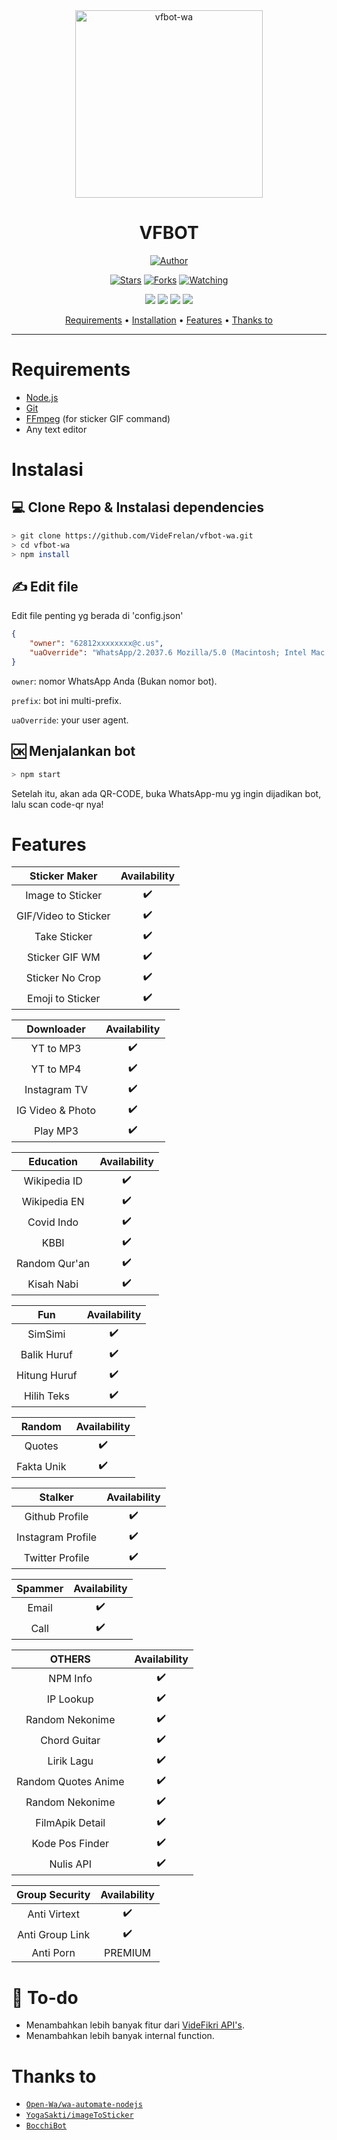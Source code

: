 <div align="center">
<img src="https://i.ibb.co/tPZZZdF/logo.png" alt="vfbot-wa" width="300" />

# VFBOT

>
>
>

<p align="center">
  <a href="https://github.com/VideFrelan"><img title="Author" src="https://img.shields.io/badge/Author-VideFrelan-red.svg?style=for-the-badge&logo=github" /></a>
</p>
<p align="center">
  <a href="https://github.com/VideFrelan/vfbot-wa"><img title="Stars" src="https://img.shields.io/github/stars/VideFrelan/vfbot-wa?color=red&style=flat-square" /></a>
  <a href="https://github.com/VideFrelan/vfbot-wa/network/members"><img title="Forks" src="https://img.shields.io/github/forks/VideFrelan/vfbot-wa?color=red&style=flat-square" /></a>
  <a href="https://github.com/VideFrelan/vfbot-wa/watchers"><img title="Watching" src="https://img.shields.io/github/watchers/VideFrelan/vfbot-wa?label=watchers&color=blue&style=flat-square" /></a> <br>

  <a href="https://www.npmjs.com/package/@open-wa/wa-automate"><img src="https://img.shields.io/npm/v/@open-wa/wa-automate.svg?color=green" /></a>
  <a href="https://app.fossa.com/projects/git%2Bgithub.com%2FSlavyanDesu%2FBocchiBot?ref=badge_shield" alt="FOSSA Status"><img src="https://app.fossa.com/api/projects/git%2Bgithub.com%2FSlavyanDesu%2FBocchiBot.svg?type=shield"/></a>
  <img src="https://img.shields.io/node/v/@open-wa/wa-automate" />
  <img src="https://img.shields.io/badge/maintained%3F-yes-green.svg?style=flat" />
</p>
<p align="center">
  <a href="https://github.com/VideFrelan/vfbot-wa#requirements">Requirements</a> •
  <a href="https://github.com/VideFrelan/vfbot-wa#instalasi">Installation</a> •
  <a href="https://github.com/VideFrelan/vfbot-wa#features">Features</a> •
  <a href="https://github.com/VideFrelan/vfbot-wa#thanks-to">Thanks to</a>
</p>
</div>


---



# Requirements
* [Node.js](https://nodejs.org/en/)
* [Git](https://git-scm.com/downloads)
* [FFmpeg](https://github.com/BtbN/FFmpeg-Builds/releases/download/autobuild-2020-12-08-13-03/ffmpeg-n4.3.1-26-gca55240b8c-win64-gpl-4.3.zip) (for sticker GIF command)
* Any text editor

# Instalasi
## 💻 Clone Repo & Instalasi dependencies
```bash
> git clone https://github.com/VideFrelan/vfbot-wa.git
> cd vfbot-wa
> npm install
```

## ✍️ Edit file
Edit file penting yg berada di 'config.json'
```json
{
    "owner": "62812xxxxxxxx@c.us", 
    "uaOverride": "WhatsApp/2.2037.6 Mozilla/5.0 (Macintosh; Intel Mac OS X 10_15_6) AppleWebKit/537.36 (KHTML, like Gecko) Chrome/85.0.4183.83 Safari/537.36"
}
```

`owner`: nomor WhatsApp Anda (Bukan nomor bot).

`prefix`: bot ini multi-prefix.

`uaOverride`: your user agent.

## 🆗 Menjalankan bot
```bash
> npm start
```

 Setelah itu, akan ada QR-CODE, buka WhatsApp-mu yg ingin dijadikan bot, lalu scan code-qr nya!

# Features


|      Sticker Maker  | Availability |
| :-----------------: | :----------: |
| Image to Sticker    |      ✔️      |
| GIF/Video to Sticker|      ✔️      |
| Take Sticker        |      ✔️      |
| Sticker GIF WM      |      ✔️      |
| Sticker No Crop     |      ✔️      |
| Emoji to Sticker    |      ✔️      |

|      Downloader     | Availability |
| :-----------------: | :----------: |
| YT to MP3           |      ✔️      |
| YT to MP4           |      ✔️      |
| Instagram TV        |      ✔️      |
| IG Video & Photo    |      ✔️      |
| Play MP3            |      ✔️      |

|      Education      | Availability |
| :-----------------: | :----------: |
| Wikipedia ID        |      ✔️      |
| Wikipedia EN        |      ✔️      |
| Covid Indo          |      ✔️      |
| KBBI                |      ✔️      |
| Random Qur'an       |      ✔️      |
| Kisah Nabi          |      ✔️      |

|       Fun        | Availability |
| :--------------: | :----------: |
| SimSimi          |      ✔️      |
| Balik Huruf      |      ✔️      |
| Hitung Huruf     |      ✔️      |
| Hilih Teks       |      ✔️      |

|       Random     | Availability |
| :--------------: | :----------: |
| Quotes           |      ✔️      |
| Fakta Unik       |      ✔️      |

|      Stalker       | Availability |
| :----------------: | :----------: |
| Github Profile     |      ✔️      |
| Instagram Profile  |      ✔️      |
| Twitter Profile    |      ✔️      |

|      Spammer      | Availability |
| :----------------: | :----------: |
| Email              |      ✔️      |
| Call               |      ✔️      |

|      OTHERS        | Availability |
| :----------------: | :----------: |
| NPM Info           |      ✔️      |
| IP Lookup          |      ✔️      |
| Random Nekonime    |      ✔️      |
| Chord Guitar       |      ✔️      |
| Lirik Lagu         |      ✔️      |
| Random Quotes Anime|      ✔️      |
| Random Nekonime    |      ✔️      |
| FilmApik Detail    |      ✔️      |
| Kode Pos Finder    |      ✔️      |
| Nulis API    |      ✔️      |

|   Group Security   | Availability |
| :----------------: | :----------: |
| Anti Virtext       |      ✔️      |
| Anti Group Link    |      ✔️      |
| Anti Porn          |    PREMIUM    |

# 📝 To-do
* Menambahkan lebih banyak fitur dari [VideFikri API's](https://videfikri.com/api).
* Menambahkan lebih banyak internal function.

# Thanks to
* [`Open-Wa/wa-automate-nodejs`](https://github.com/open-wa/wa-automate-nodejs)
* [`YogaSakti/imageToSticker`](https://github.com/YogaSakti/imageToSticker)
* [`BocchiBot`](https://github.com/SlavyanDesu/BocchiBot)

